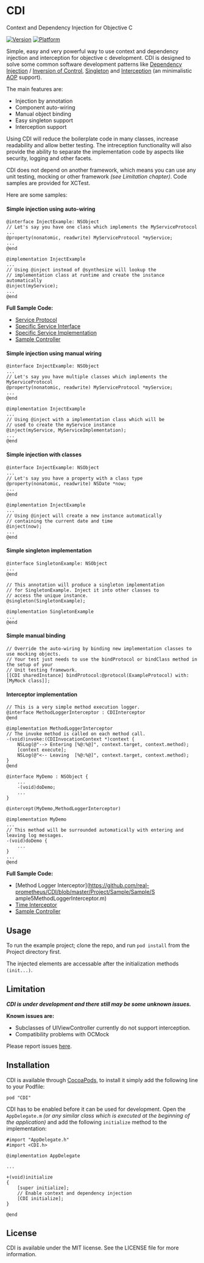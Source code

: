 CDI
===

Context and Dependency Injection for Objective C

[![Version](https://cocoapod-badges.herokuapp.com/v/CDI/badge.png)](http://cocoadocs.org/docsets/CDI)
[![Platform](https://cocoapod-badges.herokuapp.com/p/CDI/badge.png)](http://cocoadocs.org/docsets/CDI)

Simple, easy and very powerful way to use context and dependency injection and interception for objective c development. CDI is designed to solve some common software development patterns like [Dependency Injection](http://en.wikipedia.org/wiki/Dependency_injection) / [Inversion of Control](http://en.wikipedia.org/wiki/Inversion_of_control), [Singleton](http://en.wikipedia.org/wiki/Singleton_pattern) and [Interception](http://en.wikipedia.org/wiki/Interceptor_pattern) (an minimalistic [AOP](http://en.wikipedia.org/wiki/Aspect-oriented_programming) support).

The main features are:

* Injection by annotation
* Component auto-wiring
* Manual object binding
* Easy singleton support
* Interception support


Using CDI will reduce the boilerplate code in many classes, increase readability and allow better testing. The intreception functionality will also provide the ability to separate the implementation code by aspects like security, logging and other facets.

CDI does not depend on another framework, which means you can use any unit testing, mocking or other framework *(see Limitation chapter)*. Code samples are provided for XCTest.

Here are some samples:

#### Simple injection using auto-wiring

    @interface InjectExample: NSObject
    // Let's say you have one class which implements the MyServiceProtocol
    ...
    @property(nonatomic, readwrite) MyServiceProtocol *myService;
    ...
    @end
    
    @implementation InjectExample
    ...
    // Using @inject instead of @synthesize will lookup the 
    // implementation class at runtime and create the instance automatically
    @inject(myService);
    ...
    @end

**Full Sample Code:**

* [Service Protocol](https://github.com/real-prometheus/CDI/blob/master/Project/Sample/Sample/MySample1Service.h)
* [Specific Service Interface](https://github.com/real-prometheus/CDI/blob/master/Project/Sample/Sample/MySample1ServiceImplemetation.h)
* [Specific Service Implementation](https://github.com/real-prometheus/CDI/blob/master/Project/Sample/Sample/MySample1ServiceImplemetation.m)
* [Sample Controller](https://github.com/real-prometheus/CDI/blob/master/Project/Sample/Sample/Sample1Controller.m)


#### Simple injection using manual wiring

    @interface InjectExample: NSObject
    ...
    // Let's say you have multiple classes which implements the MyServiceProtocol
    @property(nonatomic, readwrite) MyServiceProtocol *myService;
    ...
    @end
    
    @implementation InjectExample
    ...
    // Using @inject with a implementation class which will be
    // used to create the myService instance 
    @inject(myService, MyServiceImplementation);
    ...
    @end
    
#### Simple injection with classes
    @interface InjectExample: NSObject
    ...
    // Let's say you have a property with a class type
    @property(nonatomic, readwrite) NSDate *now;
    ...
    @end
    
    @implementation InjectExample
    ...
    // Using @inject will create a new instance automatically
    // containing the current date and time 
    @inject(now);
    ...
    @end
    
#### Simple singleton implementation
    @interface SingletonExample: NSObject
    ...
    @end
    
    // This annotation will produce a singleton implementation
    // for SingletonExample. Inject it into other classes to
    // access the unique instance.
    @singleton(SingletonExample);
    
    @implementation SingletonExample
    ...
    @end
    
#### Simple manual binding
    
    // Override the auto-wiring by binding new implementation classes to use mocking objects.
    // Your test just needs to use the bindProtocol or bindClass method in the setup of your
    // Unit testing framework.
    [[CDI sharedInstance] bindProtocol:@protocol(ExampleProtocol) with:[MyMock class]];

#### Interceptor implementation
    // This is a very simple method execution logger.
    @interface MethodLoggerInterceptor : CDIInterceptor
	@end

	@implementation MethodLoggerInterceptor
	// The invoke method is called on each method call.
	-(void)invoke:(CDIInvocationContext *)context {
    	NSLog(@"--> Entering [%@:%@]", context.target, context.method);
    	[context execute];
    	NSLog(@"<-- Leaving  [%@:%@]", context.target, context.method);
	}
	@end
	
	@interface MyDemo : NSObject {
		...
		-(void)doDemo;
		...
	}
	
	@intercept(MyDemo,MethodLoggerInterceptor)
	
	@implementation MyDemo
	...
	// This method will be surrounded automatically with entering and leaving log messages.
	-(void)doDemo {
    	...
	}
	...
	@end
	
**Full Sample Code:**

* [Method Logger Interceptor](https://github.com/real-prometheus/CDI/blob/master/Project/Sample/Sample/S ample5MethodLoggerInterceptor.m)
* [Time Interceptor](https://github.com/real-prometheus/CDI/blob/master/Project/Sample/Sample/Sample5TimeInterceptor.m)
* [Sample Controller](https://github.com/real-prometheus/CDI/blob/master/Project/Sample/Sample/Sample5Controller.m)

## Usage

To run the example project; clone the repo, and run `pod install` from the Project directory first.

The injected elements are accessable after the initialization methods `(init...)`.

## Limitation

***CDI is under development and there still may be some unknown issues.***

**Known issues are:**

* Subclasses of UIViewController currently do not support interception.
* Compatibility problems with OCMock

Please report issues [here](https://github.com/real-prometheus/CDI/issues).

## Installation

CDI is available through [CocoaPods](http://cocoapods.org), to install
it simply add the following line to your Podfile:

    pod "CDI"
    
CDI has to be enabled before it can be used for development. Open the `AppDelegate.m` *(or any similar class which is executed at the beginning of the application)* and add the following `initialize` method to the implementation:

	#import "AppDelegate.h"
	#import <CDI.h>

	@implementation AppDelegate
	
	...
	
	+(void)initialize
	{
    	[super initialize];
    	// Enable context and dependency injection
    	[CDI initialize];
	}
	
	@end

## License

CDI is available under the MIT license. See the LICENSE file for more information.
